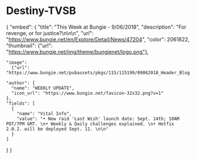 # Destiny-TVSB
{
  "embed": {
    "title": "This Week at Bungie - 9/06/2018",
    "description": "For revenge, or for justice?\n\n\n",
    "url": "https://www.bungie.net/en/Explore/Detail/News/47204",
    "color": 2061822,
    "thumbnail":
      {"url": "https://www.bungie.net/img/theme/bungienet/logo.png"},
    
    "image":
      {"url": "https://www.bungie.net/pubassets/pkgs/115/115199/09062018_Header_Blog.jpg"},
      
    "author": {
      "name": "WEEKLY UPDATE",
      "icon_url": "https://www.bungie.net/favicon-32x32.png?v=1"
    },
    "fields": [
      {
        "name": "Vital Info",
        "value": "• New raid 'Last Wish' launch date: Sept. 14th; 10AM PDT/7PM GMT. \n• Weekly & Daily challenges explained. \n• Hotfix 2.0.2. will be deployed Sept. 11. \n\n"
      }
    ]
  }
}
